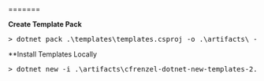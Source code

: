 =======


**Create Template Pack**

<pre>
> dotnet pack .\templates\templates.csproj -o .\artifacts\ --no-build --no-restore
</pre>

**Install Templates Locally

<pre>
> dotnet new -i .\artifacts\cfrenzel-dotnet-new-templates-2.2.1.0.0.nupkg
</pre>


